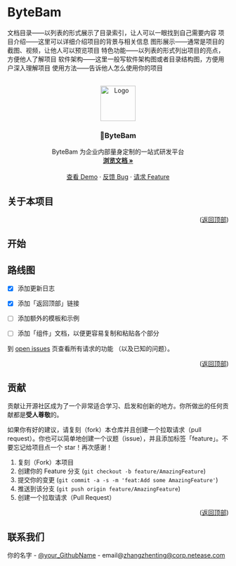 # ByteBam
文档目录——以列表的形式展示了目录索引，让人可以一眼找到自己需要内容
项目介绍——这里可以详细介绍项目的背景与相关信息
图形展示——通常是项目的截图、视频，让他人可以预览项目
特色功能——以列表的形式列出项目的亮点，方便他人了解项目
软件架构——这里一般写软件架构图或者目录结构图，方便用户深入理解项目
使用方法——告诉他人怎么使用你的项目

<div id="top"></div>

<!-- 项目 LOGO -->

<br />
<div align="center">
  <a>
    <img src="images/logo.png" alt="Logo" width="80" height="80">
  </a>

  <h3 align="center">🚀ByteBam</h3>

  <p align="center">
    ByteBam 为企业内部量身定制的一站式研发平台
    <br />
    <a href="https://github.com/othneildrew/Best-README-Template"><strong>浏览文档 »</strong></a>
    <br />
    <br />
    <a href="https://github.com/othneildrew/Best-README-Template">查看 Demo</a>
    ·
    <a href="https://github.com/othneildrew/Best-README-Template/issues">反馈 Bug</a>
    ·
    <a href="https://github.com/othneildrew/Best-README-Template/issues">请求 Feature</a>
  </p>
</div>


## 关于本项目


<p align="right">(<a href="#top">返回顶部</a>)</p>


## 开始


## 路线图

- [x] 添加更新日志
- [x] 添加「返回顶部」链接
- [ ] 添加额外的模板和示例
- [ ] 添加「组件」文档，以便更容易复制和粘贴各个部分


到 [open issues](https://github.com/othneildrew/Best-README-Template/issues) 页查看所有请求的功能 （以及已知的问题）。

<p align="right">(<a href="#top">返回顶部</a>)</p>


## 贡献

贡献让开源社区成为了一个非常适合学习、启发和创新的地方。你所做出的任何贡献都是**受人尊敬**的。

如果你有好的建议，请复刻（fork）本仓库并且创建一个拉取请求（pull request）。你也可以简单地创建一个议题（issue），并且添加标签「feature」。不要忘记给项目点一个 star！再次感谢！

1. 复刻（Fork）本项目
2. 创建你的 Feature 分支 (`git checkout -b feature/AmazingFeature`)
3. 提交你的变更 (`git commit -a -s -m 'feat:Add some AmazingFeature'`)
4. 推送到该分支 (`git push origin feature/AmazingFeature`)
5. 创建一个拉取请求（Pull Request）

<p align="right">(<a href="#top">返回顶部</a>)</p>

<!-- 联系我们 -->
## 联系我们

你的名字 - [@your_GithubName](https://github.com/your_username) - email@zhangzhenting@corp.netease.com

